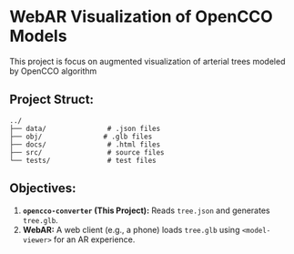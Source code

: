 # WebAR Visualization of OpenCCO Models

This project is focus on augmented visualization of arterial trees modeled by OpenCCO algorithm

## Project Struct:

```
../
├── data/               # .json files
├── obj/               # .glb files
├── docs/               # .html files
├── src/                # source files
└── tests/              # test files
```

## Objectives:

1.  **`opencco-converter` (This Project):** Reads `tree.json` and generates `tree.glb`.
2.  **WebAR:** A web client (e.g., a phone) loads `tree.glb` using `<model-viewer>` for an AR experience.